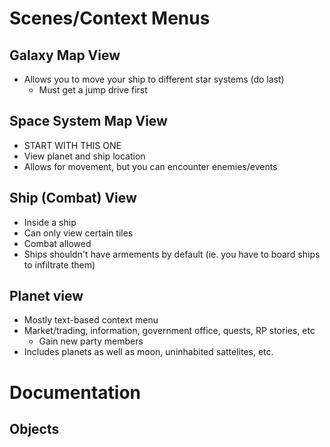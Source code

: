 # Scenes/Context Menus

## Galaxy Map View
- Allows you to move your ship to different star systems (do last)
  - Must get a jump drive first

## Space System Map View
- START WITH THIS ONE
- View planet and ship location
- Allows for movement, but you can encounter enemies/events

## Ship (Combat) View
- Inside a ship
- Can only view certain tiles
- Combat allowed
- Ships shouldn't have armements by default (ie. you have to board ships to infiltrate them)

## Planet view
- Mostly text-based context menu
- Market/trading, information, government office, quests, RP stories, etc
  - Gain new party members
- Includes planets as well as moon, uninhabited sattelites, etc.

# Documentation

## Objects
